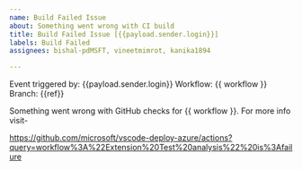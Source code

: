 ```yaml
---
name: Build Failed Issue
about: Something went wrong with CI build
title: Build Failed Issue [{{payload.sender.login}}]
labels: Build Failed
assignees: bishal-pdMSFT, vineetmimrot, kanika1894

---
```


Event triggered by: {{payload.sender.login}}
Workflow: {{ workflow }}
Branch: {{ref}}

Something went wrong with GitHub checks for {{ workflow }}. For more info visit-

https://github.com/microsoft/vscode-deploy-azure/actions?query=workflow%3A%22Extension%20Test%20analysis%22%20is%3Afailure